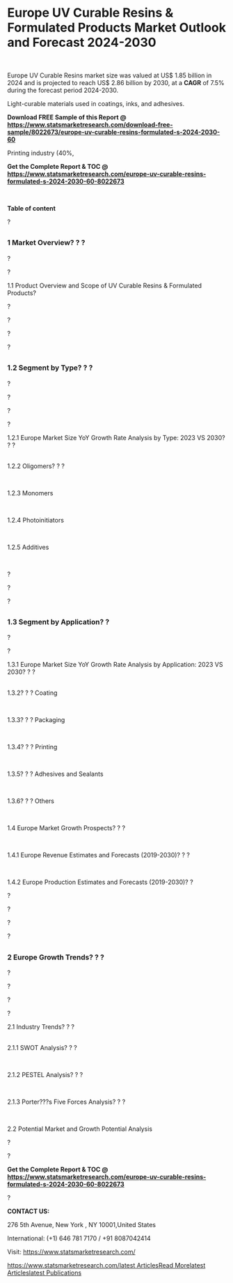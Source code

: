 <h1>Europe UV Curable Resins & Formulated Products Market Outlook and Forecast 2024-2030</h1><br/><p>Europe UV Curable Resins market size was valued at US$ 1.85 billion in 2024 and is projected to reach US$ 2.86 billion by 2030, at a <strong>CAGR</strong> of 7.5% during the forecast period 2024-2030.</p>
 
 
 
 <p>Light-curable materials used in coatings, inks, and adhesives.</p>
 
 
 
 <p><strong>Download FREE Sample of this Report @ <a href="https://www.statsmarketresearch.com/download-free-sample/8022673/europe-uv-curable-resins-formulated-s-2024-2030-60">https://www.statsmarketresearch.com/download-free-sample/8022673/europe-uv-curable-resins-formulated-s-2024-2030-60</a></strong></p>
 
 
 
 <p>Printing industry (40%,</p>
 
 
 
 <div><b>Get the Complete Report & TOC @ <a href="https://www.statsmarketresearch.com/europe-uv-curable-resins-formulated-s-2024-2030-60-8022673">https://www.statsmarketresearch.com/europe-uv-curable-resins-formulated-s-2024-2030-60-8022673</a></b></div>
 
 
 
 <p><br />
 
 <b>Table of content</b></p>
 
 
 
 <p>? </p>
 
 
 
 <h2><span style="font-size:16px"><strong>1 Market Overview? ? ? </strong></span></h2>
 
 
 
 <p>? </p>
 
 
 
 <p>? </p>
 
 
 
 <p>1.1 Product Overview and Scope of UV Curable Resins & Formulated Products? </p>
 
 
 
 <p>? </p>
 
 
 
 <p>? </p>
 
 
 
 <p>? </p>
 
 
 
 <p>? </p>
 
 
 
 <h2><strong><span style="font-size:16px">1.2 Segment by Type? ? ? </span></strong></h2>
 
 
 
 <p>? </p>
 
 
 
 <p>? </p>
 
 
 
 <p>? </p>
 
 
 
 <p>? </p>
 
 
 
 <p>1.2.1 Europe Market Size YoY Growth Rate Analysis by Type: 2023 VS 2030? ? ? <br />
 
 <br />
 
 1.2.2 Oligomers? ? ? <br />
 
 <br />
 
 1.2.3 Monomers<br />
 
 <br />
 
 1.2.4 Photoinitiators<br />
 
 <br />
 
 1.2.5 Additives<br />
 
 <br />
 
 ? </p>
 
 
 
 <p>? </p>
 
 
 
 <p>? </p>
 
 
 
 <h2><span style="font-size:16px"><strong>1.3 Segment by Application? ? </strong></span></h2>
 
 
 
 <p>? </p>
 
 
 
 <p>? </p>
 
 
 
 <p>1.3.1 Europe Market Size YoY Growth Rate Analysis by Application: 2023 VS 2030? ? ? <br />
 
 <br />
 
 1.3.2? ? ? Coating<br />
 
 <br />
 
 1.3.3? ? ? Packaging<br />
 
 <br />
 
 1.3.4? ? ? Printing<br />
 
 <br />
 
 1.3.5? ? ? Adhesives and Sealants<br />
 
 <br />
 
 1.3.6? ? ? Others<br />
 
 <br />
 
 1.4 Europe Market Growth Prospects? ? ? <br />
 
 <br />
 
 1.4.1 Europe Revenue Estimates and Forecasts (2019-2030)? ? ? <br />
 
 <br />
 
 1.4.2 Europe Production Estimates and Forecasts (2019-2030)? ? </p>
 
 
 
 <p>? </p>
 
 
 
 <p>? </p>
 
 
 
 <p>? </p>
 
 
 
 <p>? </p>
 
 
 
 <h2><span style="font-size:16px"><strong>2 Europe Growth Trends? ? ? </strong></span></h2>
 
 
 
 <p>? </p>
 
 
 
 <p>? </p>
 
 
 
 <p>? </p>
 
 
 
 <p>? </p>
 
 
 
 <p>2.1 Industry Trends? ? ? <br />
 
 <br />
 
 2.1.1 SWOT Analysis? ? ? <br />
 
 <br />
 
 2.1.2 PESTEL Analysis? ? ? <br />
 
 <br />
 
 2.1.3 Porter???s Five Forces Analysis? ? ? <br />
 
 <br />
 
 2.2 Potential Market and Growth Potential Analysis</p>
 
 
 
 <p>? </p>
 
 
 
 <p>? </p>
 
 
 
 <div><b>Get the Complete Report & TOC @ <a href="https://www.statsmarketresearch.com/europe-uv-curable-resins-formulated-s-2024-2030-60-8022673">https://www.statsmarketresearch.com/europe-uv-curable-resins-formulated-s-2024-2030-60-8022673</a></b></div>
 
 
 
 <p>? </p>
 
 
 
 <p><b>CONTACT US:</b><br />
 
 276 5th Avenue, New York , NY 10001,United States<br />
 
 International: (+1) 646 781 7170 / +91 8087042414<br />
 
 Visit: <a href="https://www.statsmarketresearch.com/">https://www.statsmarketresearch.com/</a><br />
 
 <a href="https://gyeongbokgung.com">https://www.statsmarketresearch.com/</a><a href="https://hallyeomaritime.com">latest Articles</a><a href="https://jingwansa.com">Read More</a><a href="https://nguoiviet.jp/">latest Articles</a><a href="https://www.intelmarketresearch.com/">latest Publications</a></p>